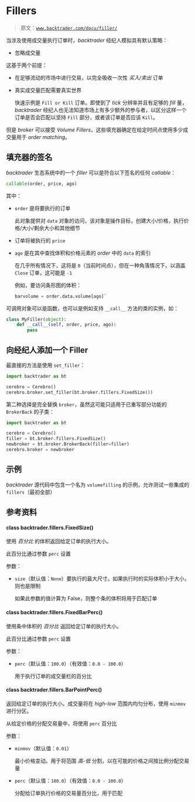 # Fillers

> 原文：[`www.backtrader.com/docu/filler/`](https://www.backtrader.com/docu/filler/)

当涉及使用成交量执行订单时，*backtrader* 经纪人模拟具有默认策略：

+   忽略成交量

这基于两个前提：

+   在足够流动的市场中进行交易，以完全吸收一次性 *买入/卖出* 订单

+   真实成交量匹配需要真实世界

    快速示例是 `Fill or Kill` 订单。即使到了 *tick* 分辨率并且有足够的 *fill* 量，*backtrader* 经纪人也无法知道市场上有多少额外的参与者，以区分这样一个订单是否会匹配以坚持 `Fill` 部分，或者该订单是否应该 `Kill`。

但是 *broker* 可以接受 *Volume Fillers*，这些填充器确定在给定时间点使用多少成交量用于 *order matching*。

## 填充器的签名

*backtrader* 生态系统中的一个 *filler* 可以是符合以下签名的任何 *callable*：

```py
callable(order, price, ago)
```

其中：

+   `order` 是将要执行的订单

    此对象提供对 `data` 对象的访问，该对象是操作目标，创建大小/价格，执行价格/大小/剩余大小和其他细节

+   订单将被执行的 `price`

+   `ago` 是在其中查找体积和价格元素的 *order* 中的 `data` 的索引

    在几乎所有情况下，这将是 `0`（当前时间点），但在一种角落情况下，以涵盖 `Close` 订单，这可能是 `-1`

    例如，要访问条形图的体积：

    ```py
    barvolume = order.data.volume[ago]` 
    ```

可调用对象可以是函数，也可以是例如支持 `__call__` 方法的类的实例，如：

```py
class MyFiller(object):
    def __call__(self, order, price, ago):
        pass
```

## 向经纪人添加一个 Filler

最直接的方法是使用 `set_filler`：

```py
import backtrader as bt

cerebro = Cerebro()
cerebro.broker.set_filler(bt.broker.fillers.FixedSize())
```

第二种选择是完全替换 `broker`，虽然这可能只适用于已重写部分功能的 `BrokerBack` 的子类：

```py
import backtrader as bt

cerebro = Cerebro()
filler = bt.broker.fillers.FixedSize()
newbroker = bt.broker.BrokerBack(filler=filler)
cerebro.broker = newbroker
```

## 示例

*backtrader* 源代码中包含一个名为 `volumefilling` 的示例，允许测试一些集成的 `fillers`（最初全部）

## 参考资料

#### class backtrader.fillers.FixedSize()

使用 *百分比* 的体积返回给定订单的执行大小。

此百分比通过参数 `perc` 设置

参数：

+   `size`（默认值：`None`）要执行的最大尺寸。如果执行时的实际体积小于大小，则也是限制

    如果此参数的值计算为 False，则整个条的体积将用于匹配订单

#### class backtrader.fillers.FixedBarPerc()

使用条中体积的 *百分比* 返回给定订单的执行大小。

此百分比通过参数 `perc` 设置

参数：

+   `perc`（默认值：`100.0`）（有效值：`0.0 - 100.0`）

    用于执行订单的成交量栏的百分比

#### class backtrader.fillers.BarPointPerc()

返回给定订单的执行大小。成交量将在 *high*-*low* 范围内均匀分布，使用 `minmov` 进行分区。

从给定价格的分配交易量中，将使用 `perc` 百分比

参数：

+   `minmov`（默认值：`0.01`）

    最小价格变动。用于将范围 *高*-*低* 分割，以在可能的价格之间按比例分配交易量

+   `perc`（默认值：`100.0`）（有效值：`0.0 - 100.0`）

    分配给订单执行价格的交易量百分比，用于匹配
